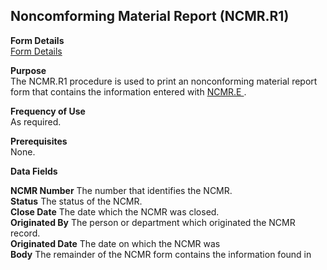 ##  Noncomforming Material Report (NCMR.R1)

<PageHeader />

**Form Details**  
[ Form Details ](NCMR-R1-1/README.md)   

**Purpose**  
The NCMR.R1 procedure is used to print an nonconforming material report form that contains the information entered with [ NCMR.E ](../../../../rover/PRO-OVERVIEW/PRO-ENTRY/NCMR-E) . 

**Frequency of Use**  
As required.

**Prerequisites**  
None.

**Data Fields**

**NCMR Number** The number that identifies the NCMR.  
**Status** The status of the NCMR.  
**Close Date** The date which the NCMR was closed.  
**Originated By** The person or department which originated the NCMR record.  
**Originated Date** The date on which the NCMR was  
**Body** The remainder of the NCMR form contains the information found in  
  
<badge text= "Version 8.10.57" vertical="middle" />

<PageFooter />